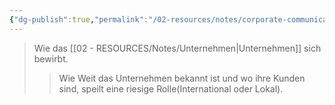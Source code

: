 ```yaml
---
{"dg-publish":true,"permalink":"/02-resources/notes/corporate-communication/","tags":["GFN/LF08"],"noteIcon":"","updated":"2025-08-26T16:35:02.000+02:00"}
---
```


> Wie das [[02 - RESOURCES/Notes/Unternehmen\|Unternehmen]] sich bewirbt.
> >  Wie Weit das Unternehmen bekannt ist und wo ihre Kunden sind, speilt eine riesige Rolle(International oder Lokal).	